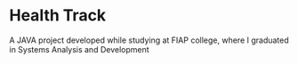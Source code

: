 # Health Track

A JAVA project developed while studying at FIAP college, where I graduated in Systems Analysis and Development
